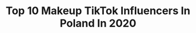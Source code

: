 ---
title: Top 10 Makeup TikTok Influencers In Poland In 2020
description: >-
  Find top makeup TikTok influencers in Poland in 2020. Most popular hashtags: #quarantine #fail #duet #food.
platform: TikTok
profiles:
  - username: "skrzaciatapeta"
    fullname: >-
      skrzaciatapeta
    location: "Poland"
    followers: 19973
    engagement: 2116
    commentsToLikes: 0.029688
    id: ck83k47nb979l0j780uws8p3h
    verified: false
    hashtags: "#sour, #hungergames, #avocado, #glitter"
  - username: "aighty.aphrodite"
    fullname: >-
      aighty.aphrodite
    location: "Poland"
    followers: 12704
    engagement: 1680
    commentsToLikes: 0.020711
    id: ck9c655xiqwm40j7838ipwkwl
    verified: false
    hashtags: "#editorialmakeup, #pitchperfect, #react, #femme"
  - username: "weraaaw"
    fullname: >-
      Weronika Wróblewska
    location: "Poland"
    followers: 133439
    engagement: 1784
    commentsToLikes: 0.011476
    id: ck9016rhcbdg00j7838tedet1
    verified: true
    hashtags: "#dlaciebie, #ptakinocy, #dziengwiezdnychwojen, #mua"
  - username: "m_upnastus"
    fullname: >-
      Anastazja Wilk
    location: "Poland"
    followers: 8041
    engagement: 1099
    commentsToLikes: 0.025736
    id: cka6mh8ga76c50i786lu010cy
    verified: false
    hashtags: "#quarantine, #polish, #lips, #falseeyelashes"
  - username: "sylwiasadochmua"
    fullname: >-
      Sylwia Sadoch
    location: "Poland"
    followers: 17317
    engagement: 1550
    commentsToLikes: 0.030394
    id: ck9nb2hzjann30j78o1c3muwi
    verified: false
    hashtags: "#milkyway, #petlover, #valentinesday, #nailart"
  - username: "martyna.guzda"
    fullname: >-
      Martyna Gużda
    location: "Poland"
    followers: 16034
    engagement: 1072
    commentsToLikes: 0.006206
    id: ck9nuf6qcmuqy0j78iml0sfi5
    verified: false
    hashtags: "#dlaciebie, #fail, #mua, #eyebrows"
  - username: "panikatarzyna__"
    fullname: >-
      PaniKatarzyna
    location: "Poland"
    followers: 3043
    engagement: 354
    commentsToLikes: 0.025800
    id: cka6867cinkki0i782xm5z6s3
    verified: false
    hashtags: "#junkie, #notforyou, #meninthekitchen, #porshe"
  - username: "noemisparkle"
    fullname: >-
      Noemi Sparkle
    location: "Poland"
    followers: 37170
    engagement: 1238
    commentsToLikes: 0.007449
    id: ck97wp2n3s1w10j78v0pssiki
    verified: false
    hashtags: "#artist, #trzys, #trenujzlew, #usbdriving"
  - username: "_izaaya_"
    fullname: >-
      _Izaaya_
    location: "Poland"
    followers: 31425
    engagement: 2110
    commentsToLikes: 0.076020
    id: ck97wp76rs2s10j78tan12yyw
    verified: false
    hashtags: "#nomakeup, #danganronpa, #godzina, #touchme"
  - username: "moon_daughterx"
    fullname: >-
      XarielX
    location: "Poland"
    followers: 40149
    engagement: 2886
    commentsToLikes: 0.027799
    id: cka0gu59k65lx0i78m1kmqe7e
    verified: false
    hashtags: ""
---